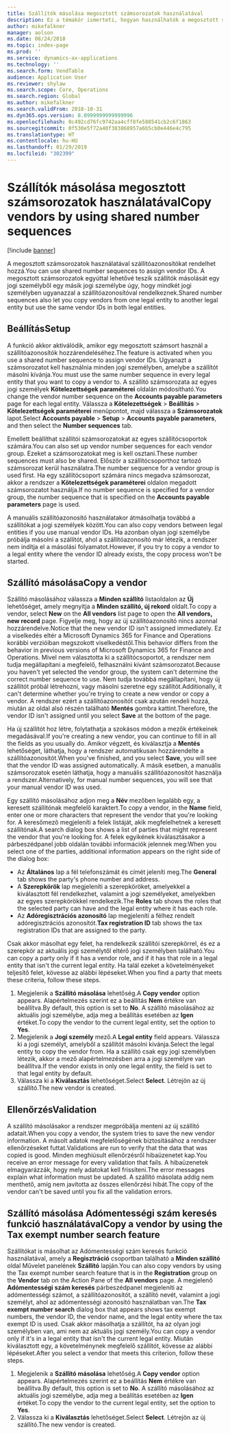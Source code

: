 ```yaml
---
title: Szállítók másolása megosztott számsorozatok használatával
description: Ez a témakör ismerteti, hogyan használhatók a megosztott számsorozatok a szállítók másik jogi személyhez való átmásolásához úgy, hogy a szállítók megőrzik ugyanazt a szállítóazonosítót.
author: mikefalkner
manager: aolson
ms.date: 08/24/2018
ms.topic: index-page
ms.prod: ''
ms.service: dynamics-ax-applications
ms.technology: ''
ms.search.form: VendTable
audience: Application User
ms.reviewer: shylaw
ms.search.scope: Core, Operations
ms.search.region: Global
ms.author: mikefalkner
ms.search.validFrom: 2018-10-31
ms.dyn365.ops.version: 8.0999999999999996
ms.openlocfilehash: 0c492cd76fc9742aa4cff8fe588541cb2c6f1863
ms.sourcegitcommit: 0f530e5f72a40f383868957a6b5cb0e446e4c795
ms.translationtype: HT
ms.contentlocale: hu-HU
ms.lasthandoff: 01/29/2019
ms.locfileid: "302399"
---
```

# <a name="copy-vendors-by-using-shared-number-sequences"></a><span data-ttu-id="2490c-103">Szállítók másolása megosztott számsorozatok használatával</span><span class="sxs-lookup"><span data-stu-id="2490c-103">Copy vendors by using shared number sequences</span></span>

[!include [banner](../includes/banner.md)]

<span data-ttu-id="2490c-104">A megosztott számsorozatok használatával szállítóazonosítókat rendelhet hozzá.</span><span class="sxs-lookup"><span data-stu-id="2490c-104">You can use shared number sequences to assign vendor IDs.</span></span> <span data-ttu-id="2490c-105">A megosztott számsorozatok egyúttal lehetővé teszik szállítók másolását egy jogi személyből egy másik jogi személybe úgy, hogy mindkét jogi személyben ugyanazzal a szállítóazonosítóval rendelkeznek.</span><span class="sxs-lookup"><span data-stu-id="2490c-105">Shared number sequences also let you copy vendors from one legal entity to another legal entity but use the same vendor IDs in both legal entities.</span></span>

## <a name="setup"></a><span data-ttu-id="2490c-106">Beállítás</span><span class="sxs-lookup"><span data-stu-id="2490c-106">Setup</span></span>

<span data-ttu-id="2490c-107">A funkció akkor aktiválódik, amikor egy megosztott számsort használ a szállítóazonosítók hozzárendeléséhez.</span><span class="sxs-lookup"><span data-stu-id="2490c-107">The feature is activated when you use a shared number sequence to assign vendor IDs.</span></span> <span data-ttu-id="2490c-108">Ugyanazt a számsorozatot kell használnia minden jogi személyben, amelybe a szállítót másolni kívánja.</span><span class="sxs-lookup"><span data-stu-id="2490c-108">You must use the same number sequence in every legal entity that you want to copy a vendor to.</span></span> <span data-ttu-id="2490c-109">A szállító számsorozata az egyes jogi személyek **Kötelezettségek paraméterei** oldalán módosítható.</span><span class="sxs-lookup"><span data-stu-id="2490c-109">You change the vendor number sequence on the **Accounts payable parameters** page for each legal entity.</span></span> <span data-ttu-id="2490c-110">Válassza a **Kötelezettségek** \> **Beállítás** \> **Kötelezettségek paraméterei** menüpontot, majd válassza a **Számsorozatok** lapot.</span><span class="sxs-lookup"><span data-stu-id="2490c-110">Select **Accounts payable** \> **Setup** \> **Accounts payable parameters**, and then select the **Number sequences** tab.</span></span>

<span data-ttu-id="2490c-111">Emellett beállíthat szállítói számsorozatokat az egyes szállítócsoportok számára.</span><span class="sxs-lookup"><span data-stu-id="2490c-111">You can also set up vendor number sequences for each vendor group.</span></span> <span data-ttu-id="2490c-112">Ezeket a számsorozatokat meg is kell osztani.</span><span class="sxs-lookup"><span data-stu-id="2490c-112">These number sequences must also be shared.</span></span> <span data-ttu-id="2490c-113">Először a szállítócsoporthoz tartozó számsorozat kerül használatra.</span><span class="sxs-lookup"><span data-stu-id="2490c-113">The number sequence for a vendor group is used first.</span></span> <span data-ttu-id="2490c-114">Ha egy szállítócsoport számára nincs megadva számsorozat, akkor a rendszer a **Kötelezettségek paraméterei** oldalon megadott számsorozatot használja.</span><span class="sxs-lookup"><span data-stu-id="2490c-114">If no number sequence is specified for a vendor group, the number sequence that is specified on the **Accounts payable parameters** page is used.</span></span>

<span data-ttu-id="2490c-115">A manuális szállítóazonosító használatakor átmásolhatja továbbá a szállítókat a jogi személyek között.</span><span class="sxs-lookup"><span data-stu-id="2490c-115">You can also copy vendors between legal entities if you use manual vendor IDs.</span></span> <span data-ttu-id="2490c-116">Ha azonban olyan jogi személybe próbálja másolni a szállítót, ahol a szállítóazonosító már létezik, a rendszer nem indítja el a másolási folyamatot.</span><span class="sxs-lookup"><span data-stu-id="2490c-116">However, if you try to copy a vendor to a legal entity where the vendor ID already exists, the copy process won't be started.</span></span>

## <a name="copy-a-vendor"></a><span data-ttu-id="2490c-117">Szállító másolása</span><span class="sxs-lookup"><span data-stu-id="2490c-117">Copy a vendor</span></span>

<span data-ttu-id="2490c-118">Szállító másolásához válassza a **Minden szállító** listaoldalon az **Új** lehetőséget, amely megnyitja a **Minden szállító, új rekord** oldalt.</span><span class="sxs-lookup"><span data-stu-id="2490c-118">To copy a vendor, select **New** on the **All vendors** list page to open the **All vendors, new record** page.</span></span> <span data-ttu-id="2490c-119">Figyelje meg, hogy az új szállítóazonosító nincs azonnal hozzárendelve.</span><span class="sxs-lookup"><span data-stu-id="2490c-119">Notice that the new vendor ID isn't assigned immediately.</span></span> <span data-ttu-id="2490c-120">Ez a viselkedés eltér a Microsoft Dynamics 365 for Finance and Operations korábbi verzióiban megszokott viselkedéstől.</span><span class="sxs-lookup"><span data-stu-id="2490c-120">This behavior differs from the behavior in previous versions of Microsoft Dynamics 365 for Finance and Operations.</span></span> <span data-ttu-id="2490c-121">Mivel nem választotta ki a szállítócsoportot, a rendszer nem tudja megállapítani a megfelelő, felhasználni kívánt számsorozatot.</span><span class="sxs-lookup"><span data-stu-id="2490c-121">Because you haven't yet selected the vendor group, the system can't determine the correct number sequence to use.</span></span> <span data-ttu-id="2490c-122">Nem tudja továbbá megállapítani, hogy új szállítót próbál létrehozni, vagy másolni szeretne egy szállítót.</span><span class="sxs-lookup"><span data-stu-id="2490c-122">Additionally, it can't determine whether you're trying to create a new vendor or copy a vendor.</span></span> <span data-ttu-id="2490c-123">A rendszer ezért a szállítóazonosítót csak azután rendeli hozzá, miután az oldal alsó részén található **Mentés** gombra kattint.</span><span class="sxs-lookup"><span data-stu-id="2490c-123">Therefore, the vendor ID isn't assigned until you select **Save** at the bottom of the page.</span></span>

<span data-ttu-id="2490c-124">Ha új szállítót hoz létre, folytathatja a szokásos módon a mezők értékeinek megadásával.</span><span class="sxs-lookup"><span data-stu-id="2490c-124">If you're creating a new vendor, you can continue to fill in all the fields as you usually do.</span></span> <span data-ttu-id="2490c-125">Amikor végzett, és kiválasztja a **Mentés** lehetőséget, láthatja, hogy a rendszer automatikusan hozzárendelte a szállítóazonosítót.</span><span class="sxs-lookup"><span data-stu-id="2490c-125">When you've finished, and you select **Save**, you will see that the vendor ID was assigned automatically.</span></span> <span data-ttu-id="2490c-126">A másik esetben, a manuális számsorozatok esetén láthatja, hogy a manuális szállítóazonosítót használja a rendszer.</span><span class="sxs-lookup"><span data-stu-id="2490c-126">Alternatively, for manual number sequences, you will see that your manual vendor ID was used.</span></span>

<span data-ttu-id="2490c-127">Egy szállító másolásához adjon meg a **Név** mezőben legalább egy, a keresett szállítónak megfelelő karaktert.</span><span class="sxs-lookup"><span data-stu-id="2490c-127">To copy a vendor, in the **Name** field, enter one or more characters that represent the vendor that you're looking for.</span></span> <span data-ttu-id="2490c-128">A keresőmező megjeleníti a felek listáját, akik megfelelhetnek a keresett szállítónak.</span><span class="sxs-lookup"><span data-stu-id="2490c-128">A search dialog box shows a list of parties that might represent the vendor that you're looking for.</span></span> <span data-ttu-id="2490c-129">A felek egyikének kiválasztásakor a párbeszédpanel jobb oldalán további információk jelennek meg:</span><span class="sxs-lookup"><span data-stu-id="2490c-129">When you select one of the parties, additional information appears on the right side of the dialog box:</span></span>

- <span data-ttu-id="2490c-130">Az **Általános** lap a fél telefonszámát és címét jeleníti meg.</span><span class="sxs-lookup"><span data-stu-id="2490c-130">The **General** tab shows the party's phone number and address.</span></span>
- <span data-ttu-id="2490c-131">A **Szerepkörök** lap megjeleníti a szerepköröket, amelyekkel a kiválasztott fél rendelkezhet, valamint a jogi személyeket, amelyekben az egyes szerepkörökkel rendelkezik.</span><span class="sxs-lookup"><span data-stu-id="2490c-131">The **Roles** tab shows the roles that the selected party can have and the legal entity where it has each role.</span></span>
- <span data-ttu-id="2490c-132">Az **Adóregisztrációs azonosító** lap megjeleníti a félhez rendelt adóregisztrációs azonosítót.</span><span class="sxs-lookup"><span data-stu-id="2490c-132">**Tax registration ID** tab shows the tax registration IDs that are assigned to the party.</span></span>

<span data-ttu-id="2490c-133">Csak akkor másolhat egy felet, ha rendelkezik szállítói szerepkörrel, és ez a szerepkör az aktuális jogi személytől eltérő jogi személyben található.</span><span class="sxs-lookup"><span data-stu-id="2490c-133">You can copy a party only if it has a vendor role, and if it has that role in a legal entity that isn't the current legal entity.</span></span> <span data-ttu-id="2490c-134">Ha talál ezeket a követelményeket teljesítő felet, kövesse az alábbi lépéseket.</span><span class="sxs-lookup"><span data-stu-id="2490c-134">When you find a party that meets these criteria, follow these steps.</span></span>

1. <span data-ttu-id="2490c-135">Megjelenik a **Szállító másolása** lehetőség.</span><span class="sxs-lookup"><span data-stu-id="2490c-135">A **Copy vendor** option appears.</span></span> <span data-ttu-id="2490c-136">Alapértelmezés szerint ez a beállítás **Nem** értékre van beállítva.</span><span class="sxs-lookup"><span data-stu-id="2490c-136">By default, this option is set to **No**.</span></span> <span data-ttu-id="2490c-137">A szállító másolásához az aktuális jogi személybe, adja meg a beállítás esetében az **Igen** értéket.</span><span class="sxs-lookup"><span data-stu-id="2490c-137">To copy the vendor to the current legal entity, set the option to **Yes**.</span></span> 
2. <span data-ttu-id="2490c-138">Megjelenik a **Jogi személy** mező.</span><span class="sxs-lookup"><span data-stu-id="2490c-138">A **Legal entity** field appears.</span></span> <span data-ttu-id="2490c-139">Válassza ki a jogi személyt, amelyből a szállítót másolni kívánja.</span><span class="sxs-lookup"><span data-stu-id="2490c-139">Select the legal entity to copy the vendor from.</span></span> <span data-ttu-id="2490c-140">Ha a szállító csak egy jogi személyben létezik, akkor a mező alapértelmezésben arra a jogi személyre van beállítva.</span><span class="sxs-lookup"><span data-stu-id="2490c-140">If the vendor exists in only one legal entity, the field is set to that legal entity by default.</span></span>
3. <span data-ttu-id="2490c-141">Válassza ki a **Kiválasztás** lehetőséget.</span><span class="sxs-lookup"><span data-stu-id="2490c-141">Select **Select**.</span></span> <span data-ttu-id="2490c-142">Létrejön az új szállító.</span><span class="sxs-lookup"><span data-stu-id="2490c-142">The new vendor is created.</span></span>

## <a name="validation"></a><span data-ttu-id="2490c-143">Ellenőrzés</span><span class="sxs-lookup"><span data-stu-id="2490c-143">Validation</span></span>

<span data-ttu-id="2490c-144">A szállító másolásakor a rendszer megpróbálja menteni az új szállító adatait.</span><span class="sxs-lookup"><span data-stu-id="2490c-144">When you copy a vendor, the system tries to save the new vendor information.</span></span> <span data-ttu-id="2490c-145">A másolt adatok megfelelőségének biztosításához a rendszer ellenőrzéseket futtat.</span><span class="sxs-lookup"><span data-stu-id="2490c-145">Validations are run to verify that the data that was copied is good.</span></span> <span data-ttu-id="2490c-146">Minden meghiúsult ellenőrzésről hibaüzenetet kap.</span><span class="sxs-lookup"><span data-stu-id="2490c-146">You receive an error message for every validation that fails.</span></span> <span data-ttu-id="2490c-147">A hibaüzenetek elmagyarázzák, hogy mely adatokat kell frissíteni.</span><span class="sxs-lookup"><span data-stu-id="2490c-147">The error messages explain what information must be updated.</span></span> <span data-ttu-id="2490c-148">A szállító másolata addig nem menthető, amíg nem javította az összes ellenőrzési hibát.</span><span class="sxs-lookup"><span data-stu-id="2490c-148">The copy of the vendor can't be saved until you fix all the validation errors.</span></span>

## <a name="copy-a-vendor-by-using-the-tax-exempt-number-search-feature"></a><span data-ttu-id="2490c-149">Szállító másolása Adómentességi szám keresés funkció használatával</span><span class="sxs-lookup"><span data-stu-id="2490c-149">Copy a vendor by using the Tax exempt number search feature</span></span>

<span data-ttu-id="2490c-150">Szállítókat is másolhat az Adómentességi szám keresés funkció használatával, amely a **Regisztráció** csoportban található a **Minden szállító** oldal Művelet panelének **Szállító** lapján.</span><span class="sxs-lookup"><span data-stu-id="2490c-150">You can also copy vendors by using the Tax exempt number search feature that is in the **Registration** group on the **Vendor** tab on the Action Pane of the **All vendors** page.</span></span> <span data-ttu-id="2490c-151">A megjelenő **Adómentességi szám keresés** párbeszédpanel megjeleníti az adómentességi számot, a szállítóazonosítót, a szállító nevét, valamint a jogi személyt, ahol az adómentességi azonosító használatban van.</span><span class="sxs-lookup"><span data-stu-id="2490c-151">The **Tax exempt number search** dialog box that appears shows tax exempt numbers, the vendor ID, the vendor name, and the legal entity where the tax exempt ID is used.</span></span> <span data-ttu-id="2490c-152">Csak akkor másolhatja a szállítót, ha az olyan jogi személyben van, ami nem az aktuális jogi személy.</span><span class="sxs-lookup"><span data-stu-id="2490c-152">You can copy a vendor only if it's in a legal entity that isn't the current legal entity.</span></span> <span data-ttu-id="2490c-153">Miután kiválasztott egy, a követelménynek megfelelő szállítót, kövesse az alábbi lépéseket.</span><span class="sxs-lookup"><span data-stu-id="2490c-153">After you select a vendor that meets this criterion, follow these steps.</span></span>

1. <span data-ttu-id="2490c-154">Megjelenik a **Szállító másolása** lehetőség.</span><span class="sxs-lookup"><span data-stu-id="2490c-154">A **Copy vendor** option appears.</span></span> <span data-ttu-id="2490c-155">Alapértelmezés szerint ez a beállítás **Nem** értékre van beállítva.</span><span class="sxs-lookup"><span data-stu-id="2490c-155">By default, this option is set to **No**.</span></span> <span data-ttu-id="2490c-156">A szállító másolásához az aktuális jogi személybe, adja meg a beállítás esetében az **Igen** értéket.</span><span class="sxs-lookup"><span data-stu-id="2490c-156">To copy the vendor to the current legal entity, set the option to **Yes**.</span></span>
2. <span data-ttu-id="2490c-157">Válassza ki a **Kiválasztás** lehetőséget.</span><span class="sxs-lookup"><span data-stu-id="2490c-157">Select **Select**.</span></span> <span data-ttu-id="2490c-158">Létrejön az új szállító.</span><span class="sxs-lookup"><span data-stu-id="2490c-158">The new vendor is created.</span></span>
